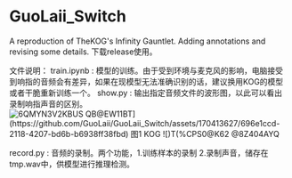 # GuoLaii_Switch
A reproduction of  TheKOG's Infinity Gauntlet. Adding annotations and revising some details.
下载release使用。

文件说明：
train.ipynb : 模型的训练。由于受到环境与麦克风的影响，电脑接受到响指的音频会有差异，如果在现模型无法准确识别的话，建议换用KOG的模型或者干脆重新训练一个。
show.py : 输出指定音频文件的波形图，以此可以看出录制响指声音的区别。
![6QMYN3`V2KBUS QB@EW11BT](https://github.com/GuoLaii/GuoLaii_Switch/assets/170413627/696e1ccd-2118-4207-bd6b-b6938ff38fbd)
图1 KOG
![)T(%CPS0`@K62 @8Z404AYQ](https://github.com/GuoLaii/GuoLaii_Switch/assets/170413627/f201827d-a414-4351-8107-4e792c83ae0a)

record.py : 音频的录制。两个功能，1.训练样本的录制  2.录制声音，储存在tmp.wav中，供模型进行推理检测。
